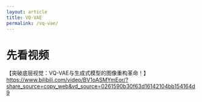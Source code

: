 ```yaml
---
layout: article
title: VQ-VAE
permalink: /vq-vae/
---
```


# 先看视频

【突破底层视觉：VQ-VAE与生成式模型的图像重构革命！】 https://www.bilibili.com/video/BV1oASMYmEor/?share_source=copy_web&vd_source=0261590b30f63d16142104bb154164d9

